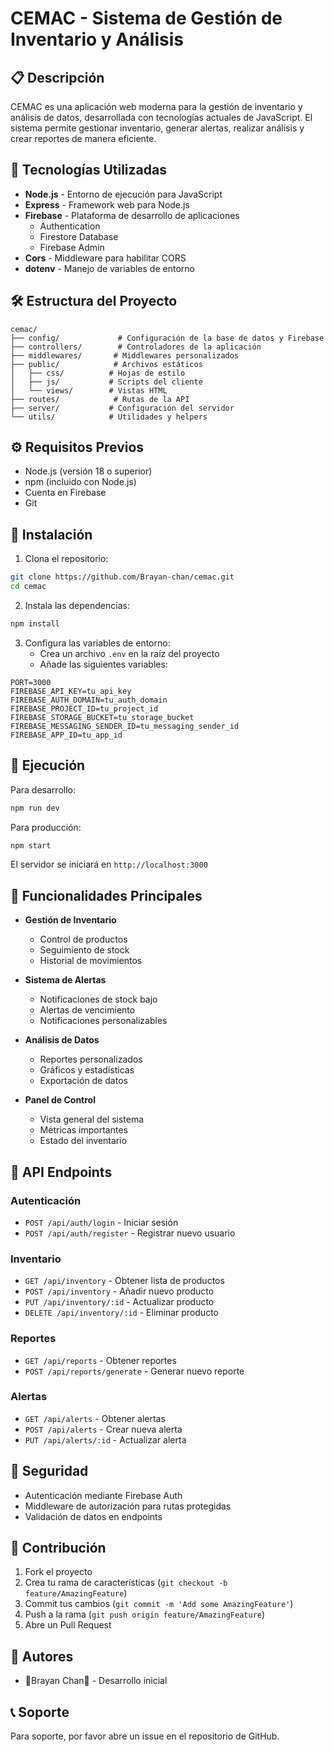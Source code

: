 # CEMAC - Sistema de Gestión de Inventario y Análisis

## 📋 Descripción
CEMAC es una aplicación web moderna para la gestión de inventario y análisis de datos, desarrollada con tecnologías actuales de JavaScript. El sistema permite gestionar inventario, generar alertas, realizar análisis y crear reportes de manera eficiente.

## 🚀 Tecnologías Utilizadas
- **Node.js** - Entorno de ejecución para JavaScript
- **Express** - Framework web para Node.js
- **Firebase** - Plataforma de desarrollo de aplicaciones
  - Authentication
  - Firestore Database
  - Firebase Admin
- **Cors** - Middleware para habilitar CORS
- **dotenv** - Manejo de variables de entorno

## 🛠 Estructura del Proyecto
```
cemac/
├── config/             # Configuración de la base de datos y Firebase
├── controllers/        # Controladores de la aplicación
├── middlewares/       # Middlewares personalizados
├── public/            # Archivos estáticos
│   ├── css/          # Hojas de estilo
│   ├── js/           # Scripts del cliente
│   └── views/        # Vistas HTML
├── routes/            # Rutas de la API
├── server/           # Configuración del servidor
└── utils/            # Utilidades y helpers
```

## ⚙️ Requisitos Previos
- Node.js (versión 18 o superior)
- npm (incluido con Node.js)
- Cuenta en Firebase
- Git

## 🔧 Instalación

1. Clona el repositorio:
```bash
git clone https://github.com/Brayan-chan/cemac.git
cd cemac
```

2. Instala las dependencias:
```bash
npm install
```

3. Configura las variables de entorno:
   - Crea un archivo `.env` en la raíz del proyecto
   - Añade las siguientes variables:
```env
PORT=3000
FIREBASE_API_KEY=tu_api_key
FIREBASE_AUTH_DOMAIN=tu_auth_domain
FIREBASE_PROJECT_ID=tu_project_id
FIREBASE_STORAGE_BUCKET=tu_storage_bucket
FIREBASE_MESSAGING_SENDER_ID=tu_messaging_sender_id
FIREBASE_APP_ID=tu_app_id
```

## 🚀 Ejecución

Para desarrollo:
```bash
npm run dev
```

Para producción:
```bash
npm start
```

El servidor se iniciará en `http://localhost:3000`

## 📱 Funcionalidades Principales

- **Gestión de Inventario**
  - Control de productos
  - Seguimiento de stock
  - Historial de movimientos

- **Sistema de Alertas**
  - Notificaciones de stock bajo
  - Alertas de vencimiento
  - Notificaciones personalizables

- **Análisis de Datos**
  - Reportes personalizados
  - Gráficos y estadísticas
  - Exportación de datos

- **Panel de Control**
  - Vista general del sistema
  - Métricas importantes
  - Estado del inventario

## 📄 API Endpoints

### Autenticación
- `POST /api/auth/login` - Iniciar sesión
- `POST /api/auth/register` - Registrar nuevo usuario

### Inventario
- `GET /api/inventory` - Obtener lista de productos
- `POST /api/inventory` - Añadir nuevo producto
- `PUT /api/inventory/:id` - Actualizar producto
- `DELETE /api/inventory/:id` - Eliminar producto

### Reportes
- `GET /api/reports` - Obtener reportes
- `POST /api/reports/generate` - Generar nuevo reporte

### Alertas
- `GET /api/alerts` - Obtener alertas
- `POST /api/alerts` - Crear nueva alerta
- `PUT /api/alerts/:id` - Actualizar alerta

## 🔐 Seguridad
- Autenticación mediante Firebase Auth
- Middleware de autorización para rutas protegidas
- Validación de datos en endpoints

## 🤝 Contribución
1. Fork el proyecto
2. Crea tu rama de características (`git checkout -b feature/AmazingFeature`)
3. Commit tus cambios (`git commit -m 'Add some AmazingFeature'`)
4. Push a la rama (`git push origin feature/AmazingFeature`)
5. Abre un Pull Request

## 👥 Autores
- 🚀Brayan Chan🚀 - Desarrollo inicial

## 📞 Soporte
Para soporte, por favor abre un issue en el repositorio de GitHub.
